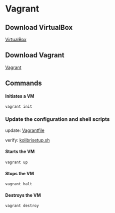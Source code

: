 # Vagrant

## Download VirtualBox

[VirtualBox](https://www.virtualbox.org/)

## Download Vagrant

[Vagrant](https://www.vagrantup.com/downloads)

## Commands

#### Initiates a VM
`vagrant init`

### Update the configuration and shell scripts

update:   [Vagrantfile](./Vagrantfile)

verify:   [kolibrisetup.sh](./kolibrisetup.sh)

#### Starts the VM
`vagrant up`

#### Stops the VM
`vagrant halt`

#### Destroys the VM
`vagrant destroy`
